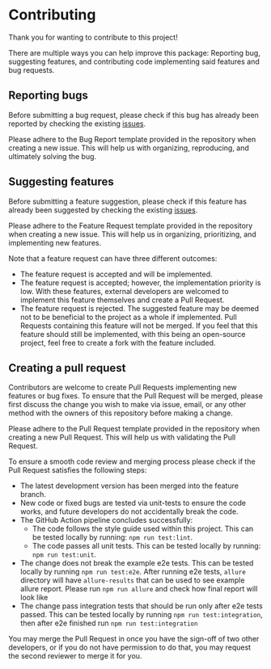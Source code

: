 # Contributing

Thank you for wanting to contribute to this project!

There are multiple ways you can help improve this package: Reporting bug, suggesting features, and contributing code implementing said features and bug requests.

## Reporting bugs

Before submitting a bug request, please check if this bug has already been reported by checking the existing [issues](https://github.com/isaaceindhoven/testcafe-reporter-allure/labels/bug).

Please adhere to the Bug Report template provided in the repository when creating a new issue. This will help us with organizing, reproducing, and ultimately solving the bug.

## Suggesting features

Before submitting a feature suggestion, please check if this feature has already been suggested by checking the existing [issues](https://github.com/isaaceindhoven/testcafe-reporter-allure/labels/feature).

Please adhere to the Feature Request template provided in the repository when creating a new issue. This will help us in organizing, prioritizing, and implementing new features. 

Note that a feature request can have three different  outcomes:
- The feature request is accepted and will be implemented.
- The feature request is accepted; however, the implementation priority is low. With these features, external developers are welcomed to implement this feature themselves and create a Pull Request.
- The feature request is rejected. The suggested feature may be deemed not to be beneficial to the project as a whole if implemented. Pull Requests containing this feature will not be merged. If you feel that this feature should still be implemented, with this being an open-source project, feel free to create a fork with the feature included.

## Creating a pull request

Contributors are welcome to create Pull Requests implementing new features or bug fixes. To ensure that the Pull Request will be merged, please first discuss the change you wish to make via issue, email, or any other method with the owners of this repository before making a change. 

Please adhere to the Pull Request template provided in the repository when creating a new Pull Request. This will help us with validating the Pull Request. 

To ensure a smooth code review and merging process please check if the Pull Request satisfies the following steps:
- The latest development version has been merged into the feature branch.
- New code or fixed bugs are tested via unit-tests to ensure the code works, and future developers do not accidentally break the code.
- The GitHub Action pipeline concludes successfully:
  - The code follows the style guide used within this project. This can be tested locally by running: `npm run test:lint`.
  - The code passes all unit tests. This can be tested locally by running: `npm run test:unit`.
- The change does not break the example e2e tests. This can be tested locally by running `npm run test:e2e`. After running e2e tests, `allure` directory will have `allure-results` that can be used to see example allure report. Please run `npm run allure` and check how final report will look like
- The change pass integration tests that should be run only after e2e tests passed. This can be tested locally by running `npm run test:integration`, then after e2e finished run `npm run test:integration`

You may merge the Pull Request in once you have the sign-off of two other developers, or if you do not have permission to do that, you may request the second reviewer to merge it for you.
